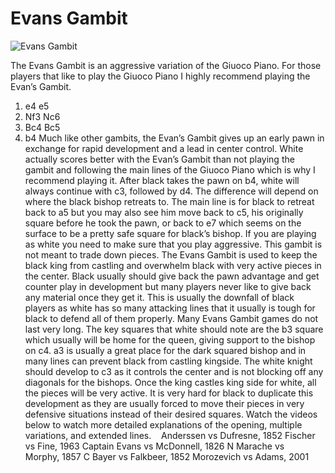 # Evans Gambit

![Evans Gambit](https://www.thechesswebsite.com/wp-content/uploads/2012/07/evansgambit1.jpg)


The Evans Gambit is an aggressive variation of the Giuoco Piano. For those players that like to play the Giuoco Piano I highly recommend playing the Evan’s Gambit.
1. e4 e5
2. Nf3 Nc6
3. Bc4 Bc5
4. b4
Much like other gambits, the Evan’s Gambit gives up an early pawn in exchange for rapid development and a lead in center control. White actually scores better with the Evan’s Gambit than not playing the gambit and following the main lines of the Giuoco Piano which is why I recommend playing it.
After black takes the pawn on b4, white will always continue with c3, followed by d4. The difference will depend on where the black bishop retreats to. The main line is for black to retreat back to a5 but you may also see him move back to c5, his originally square before he took the pawn, or back to e7 which seems on the surface to be a pretty safe square for black’s bishop.
If you are playing as white you need to make sure that you play aggressive. This gambit is not meant to trade down pieces. The Evans Gambit is used to keep the black king from castling and overwhelm black with very active pieces in the center. Black usually should give back the pawn advantage and get counter play in development but many players never like to give back any material once they get it. This is usually the downfall of black players as white has so many attacking lines that it usually is tough for black to defend all of them properly. Many Evans Gambit games do not last very long.
The key squares that white should note are the b3 square which usually will be home for the queen, giving support to the bishop on c4. a3 is usually a great place for the dark squared bishop and in many lines can prevent black from castling kingside. The white knight should develop to c3 as it controls the center and is not blocking off any diagonals for the bishops. Once the king castles king side for white, all the pieces will be very active. It is very hard for black to duplicate this development as they are usually forced to move their pieces in very defensive situations instead of their desired squares.
Watch the videos below to watch more detailed explanations of the opening, multiple variations, and extended lines.
  
Anderssen vs Dufresne, 1852
Fischer vs Fine, 1963
Captain Evans vs McDonnell, 1826
N Marache vs Morphy, 1857
C Bayer vs Falkbeer, 1852
Morozevich vs Adams, 2001